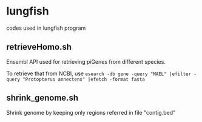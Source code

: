 # lungfish
codes used in lungfish program

## retrieveHomo.sh
Ensembl API used for retrieving piGenes from different species.

To retrieve that from NCBI, use `esearch -db gene -query "MAEL" |efilter -query "Protopterus annectens" |efetch -format fasta`

## shrink_genome.sh
Shrink genome by keeping only regions referred in file "contig.bed"
